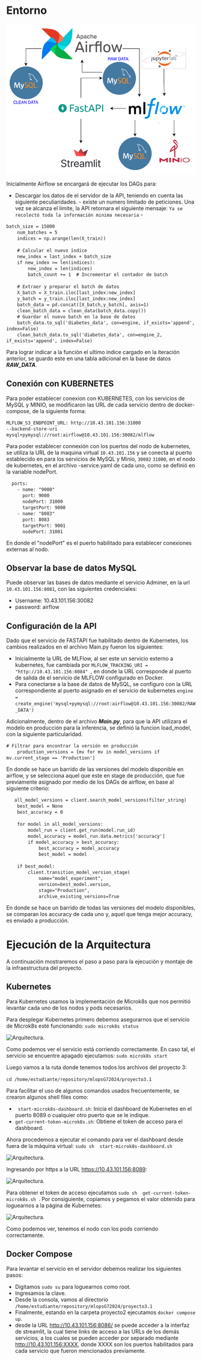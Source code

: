 # Entorno #

![Arquitectura.](./img/arquitectura_3.png) 

Inicialmente Airflow se encargará de ejecutar los DAGs para:

- Descargar los datos de el servidor de la API, teniendo en cuenta las siguiente peculiaridades.
      - existe un numero limitado de peticiones. Una vez se alcanza el limite, la API retornara el siguiente mensaje: ```Ya se recolectó toda la información minima necesaria```
      - 
```
batch_size = 15000
    num_batches = 5
    indices = np.arange(len(X_train))

    # Calcular el nuevo índice
    new_index = last_index + batch_size
    if new_index >= len(indices):
        new_index = len(indices)
        batch_count += 1  # Incrementar el contador de batch

    # Extraer y preparar el batch de datos
    X_batch = X_train.iloc[last_index:new_index]
    y_batch = y_train.iloc[last_index:new_index]
    batch_data = pd.concat([X_batch,y_batch], axis=1)
    clean_batch_data = clean_data(batch_data.copy())
    # Guardar el nuevo batch en la base de datos
    batch_data.to_sql('diabetes_data', con=engine, if_exists='append', index=False)
    clean_batch_data.to_sql('diabetes_data', con=engine_2, if_exists='append', index=False)
```
Para lograr indicar a la función el ultimo indice cargado en la iteración anterior, se guardo este en una tabla adicional en la base de datos ***RAW_DATA***.

## Conexión con KUBERNETES

Para poder establecer conexion con KUBERNETES, con los servicios de MySQL y MINIO, se modificaron las URL de cada servicio dentro de docker-compose, de la siguiente forma: 
```
MLFLOW_S3_ENDPOINT_URL: http://10.43.101.156:31000
--backend-store-uri mysql+pymysql://root:airflow@10.43.101.156:30082/mlflow
```
Para poder establecer connexión con los puertos del nodo de kubernetes, se utiliza la URL de la maquina virtual ```10.43.101.156``` y se conecta al puerto establecido en para los servicios de MySQL y Minio, ```30082```  ```31000```, en el nodo de kubernetes, en el archivo -service.yaml de cada uno, como se definió en la variable nodePort.
```
  ports:
    - name: "9000"
      port: 9000
      nodePort: 31000
      targetPort: 9000
    - name: "8083"
      port: 8083
      targetPort: 9001
      nodePort: 31001
```
En donde el "nodePort" es el puerto habilitado para establecer conexiones externas al nodo.

## Observar la base de datos MySQL 

Puede observar las bases de datos mediante el servicio Adminer, en la url ```10.43.101.156:8081```, con las siguientes credenciales:
- Username: 10.43.101.156:30082
- password: airflow
  
## Configuración de la API

Dado que el servicio de FASTAPI fue habilitado dentro de Kubernetes, los cambios realizados en el archivo Main.py fueron los siguientes:
- Inicialmente la URL de MLFlow, al ser este un servicio externo a kubernetes, fue cambiada por ```MLFLOW_TRACKING_URI = "http://10.43.101.156:8084" ```, en donde la URL corresponde al puerto de salida de el servicio de MLFLOW configurado en Docker.
- Para conectarse a la base de datos de MySQL, se configuro con la URL correspondiente al puerto asignado en el servicio de kubernetes ```engine = create_engine('mysql+pymysql://root:airflow@10.43.101.156:30082/RAW_DATA')```

Adicionalmente, dentro de el archivo ***Main.py***, para que la API utilizara el modelo en producción para la inferencia, se definió la funcion load_model, con la siguiente particularidad. 

```
# Filtrar para encontrar la versión en producción
    production_versions = [mv for mv in model_versions if mv.current_stage == 'Production']
```
En donde se hace un barrido de las versiones del modelo disponible en airflow, y se selecciona aquel que este en stage de producción, que fue previamente asignado por medio de los DAGs de airflow, en base al siguiente criterio:

```
   all_model_versions = client.search_model_versions(filter_string)
    best_model = None
    best_accuracy = 0

    for model in all_model_versions:
        model_run = client.get_run(model.run_id)
        model_accuracy = model_run.data.metrics['accuracy']
        if model_accuracy > best_accuracy:
            best_accuracy = model_accuracy
            best_model = model

    if best_model:
        client.transition_model_version_stage(
            name="model_experiment",
            version=best_model.version,
            stage="Production",
            archive_existing_versions=True
```

En donde se hace un barrido de todas las versiones del modelo disponibles, se comparan los accuracy de cada uno y, aquel que tenga mejor accuracy, es enviado a producción.
# Ejecución de la Arquitectura
A continuación mostraremos el paso a paso para la ejecución y montaje de la infraestructura del proyecto.



## Kubernetes
Para Kubernetes usamos la implementación de Microk8s que nos permitió levantar cada uno de los nodos y pods necesarios. 

Para desplegar Kubernetes primero debemos asegurarnos que el servicio de Microk8s esté funcionando:
```sudo microk8s status ```

![Arquitectura.](./img/microk8s_status.png) 

Como podemos ver el servicio está corriendo correctamente. En caso tal, el servicio se encuentre apagado ejecutamos:
```sudo microk8s start ```

Luego vamos a la ruta donde tenemos todos los archivos del proyecto 3:

``` cd /home/estudiante/repository/mlopsG72024/proyecto3.1 ```

Para facilitar el uso de algunos comandos usados frecuentemente, se crearon algunos shell files como:
- ```  start-microk8s-dashboard.sh ```: Inicia el dashboard de Kubernetes en el puerto 8089 o cualquier otro puerto que se le indique.
- ``` get-current-token-microk8s.sh ```: Obtiene el token de acceso para el dashboard.

Ahora procedemos a ejecutar el comando para ver el dashboard desde fuera de la máquina virtual:
```sudo sh  start-microk8s-dashboard.sh ```

![Arquitectura.](./img/microk8s_start_dashboard.png) 

Ingresando por https a la URL https://10.43.101.156:8089:

![Arquitectura.](./img/kubernetes_login.png) 

Para obtener el token de acceso ejecutamos ```sudo sh  get-current-token-microk8s.sh ```. Por consiguiente, copiamos y pegamos el valor obtenido para loguearnos a la página de Kubernetes:

![Arquitectura.](./img/kubernetes_dashboard.png) 

Como podemos ver, tenemos el nodo con los pods corriendo correctamente.

## Docker Compose
Para levantar el servicio en el servidor debemos realizar los siguientes pasos:
- Digitamos ``` sudo su ``` para loguearnos como root.
- Ingresamos la clave.
- Desde la consola, vamos al directorio ``` /home/estudiante/repository/mlopsG72024/proyecto3.1 ```
- Finalmente, estando en la carpeta proyecto2 ejecutamos ``` docker compose up ```.
- desde la URL http://10.43.101.156:8086/ se puede acceder a la interfaz de streamlit, la cual tiene links de acceso a las URLs de los demás servicios, a los cuales se pueden acceder por separado mediante http://10.43.101.156:XXXX, donde XXXX son los puertos habilitados para cada servicio que fueron mencionados previamente.


 
